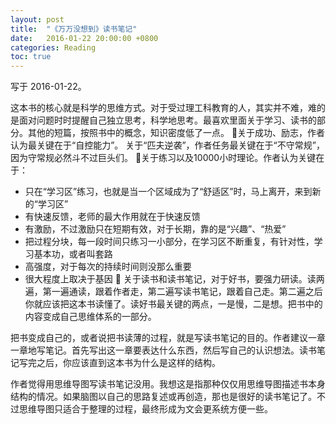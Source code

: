 ```yaml
---
layout: post
title:  "《万万没想到》读书笔记"
date:   2016-01-22 20:00:00 +0800
categories: Reading
toc: true
---
```


写于 2016-01-22。

这本书的核心就是科学的思维方式。对于受过理工科教育的人，其实并不难，难的是面对问题时时提醒自己独立思考，科学地思考。最喜欢里面关于学习、读书的部分。其他的短篇，按照书中的概念，知识密度低了一点。

关于成功、励志，作者认为最关键在于“自控能力”。
关于“匹夫逆袭”，作者任务最关键在于“不守常规”，因为守常规必然斗不过巨头们。

关于练习以及10000小时理论。作者认为关键在于：
* 只在“学习区”练习，也就是当一个区域成为了“舒适区”时，马上离开，来到新的“学习区”
* 有快速反馈，老师的最大作用就在于快速反馈
* 有激励，不过激励只在短期有效，对于长期，靠的是“兴趣”、“热爱”
* 把过程分块，每一段时间只练习一小部分，在学习区不断重复，有针对性，学习基本功，或者叫套路
* 高强度，对于每次的持续时间则没那么重要
* 很大程度上取决于基因

关于读书和读书笔记，对于好书，要强力研读。读两遍，第一遍通读，跟着作者走，第二遍写读书笔记，跟着自己走。第二遍之后你就应该把这本书读懂了。读好书最关键的两点，一是慢，二是想。把书中的内容变成自己思维体系的一部分。

把书变成自己的，或者说把书读薄的过程，就是写读书笔记的目的。作者建议一章一章地写笔记。首先写出这一章要表达什么东西，然后写自己的认识想法。读书笔记写完之后，你应该直到这本书为什么是这样的结构。

作者觉得用思维导图写读书笔记没用。我想这是指那种仅仅用思维导图描述书本身结构的情况。如果脑图以自己的思路复述或再创造，那也是很好的读书笔记了。不过思维导图只适合于整理的过程，最终形成为文会更系统方便一些。
